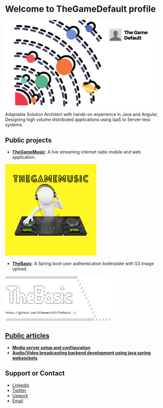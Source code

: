 # Welcome to TheGameDefault profile
<img src="TheGameDefault-Banner.png">

Adaptable Solution Architect with hands-on experience in Java and Angular, Designing high volume distributed applications using IaaS to Server-less systems.

## Public projects

- **[TheGameMusic](https://thegamemusic.me "TheGameMusic")**: A live streaming internet radio mobile and web application.<br />
<a href="https://thegamemusic.me" />
<img src="TheGameMusic_cover.png" width="300">

- **[TheBasic](https://github.com/313hemant313/TheBasic "TheBasic")**: A Spring boot user authentication boilerplate with S3 Image upload.<br />
<a href="https://github.com/313hemant313/TheBasic" />
<img src="TheBasic.JPG" width="350">

## Public articles

- **[Media server setup and configuration](https://thegamedefault.medium.com/create-your-own-media-streaming-platform-using-open-source-technologies-90f08138465b "Media server setup and configuration")**
- **[Audio/Video broadcasting backend development using java spring websockets](https://thegamedefault.medium.com/create-your-own-media-streaming-platform-using-open-source-technologies-part-2-e718455bd46e "Audio/Video broadcasting backend development using java spring websockets")**

## Support or Contact

- [Linkedin](https://www.linkedin.com/in/313hemant313/)
- [Twitter](https://twitter.com/313hitman313 "Twitter")
- [Upwork](https://www.upwork.com/o/profiles/users/~015098f2a3ec1561af/)
- [Email](mailto:v313hemant@gmail.com "Email")

